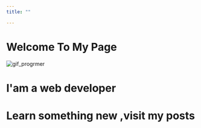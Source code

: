 ```yaml
---
title: ""

---
```

# Welcome To My Page

![gif_progrmer](https://stormotion.io/blog/content/images/2018/12/developer.gif)

# I'am a web developer 
# Learn something new ,visit my posts